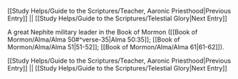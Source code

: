 [[Study Helps/Guide to the Scriptures/Teacher, Aaronic Priesthood|Previous Entry]]  ||  [[Study Helps/Guide to the Scriptures/Telestial Glory|Next Entry]]

 A great Nephite military leader in the Book of Mormon ([[Book of Mormon/Alma/Alma 50#^verse-35|Alma 50:35]]; [[Book of Mormon/Alma/Alma 51|51-52]]; [[Book of Mormon/Alma/Alma 61|61-62]]).

[[Study Helps/Guide to the Scriptures/Teacher, Aaronic Priesthood|Previous Entry]]  ||  [[Study Helps/Guide to the Scriptures/Telestial Glory|Next Entry]]